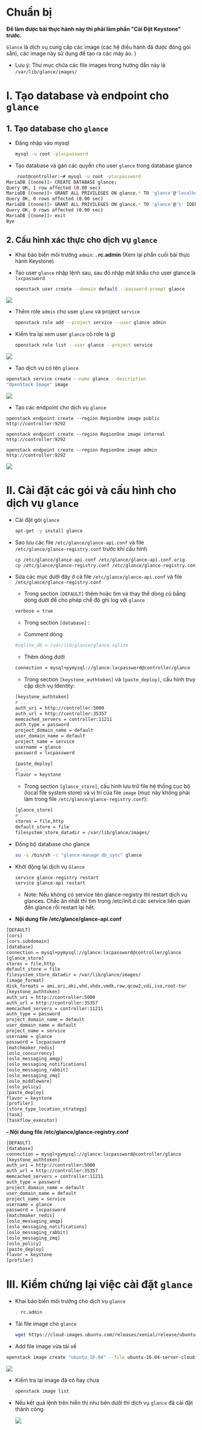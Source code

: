 ﻿# Chuẩn bị
**Để làm được bài thực hành này thì phải làm phần "Cài Đặt Keystone" trước.**

`Glance`  là dịch vụ cung cấp các image (các hệ điều hành đã được đóng gói sẵn), các image này sử dụng để tạo ra các máy ảo. )

-   Lưu ý: Thư mục chứa các file images trong hướng dẫn này là  `/var/lib/glance/images/`

# I. Tạo database và endpoint cho `glance`


## 1. Tạo database cho `glance`

- Đăng nhập vào mysql
	```sh
	mysql -u root -plxcpassword
	```

- Tạo database và gán các quyền cho user `glance` trong database glance
```sh
	root@controller:~# mysql -u root -plxcpassword  
MariaDB [(none)]> CREATE DATABASE glance;  
Query OK, 1 row affected (0.00 sec)  
MariaDB [(none)]> GRANT ALL PRIVILEGES ON glance.* TO 'glance'@'localhost' IDENTIFIED BY 'lxcpassword';  
Query OK, 0 rows affected (0.00 sec)  
MariaDB [(none)]> GRANT ALL PRIVILEGES ON glance.* TO 'glance'@'%' IDENTIFIED BY 'lxcpassword';  
Query OK, 0 rows affected (0.00 sec)  
MariaDB [(none)]> exit  
Bye
```  

## 2. Cấu hình xác thực cho dịch vụ `glance`

- Khai báo biến môi trường `admin`: **. rc.admin** (Xem lại phần cuối bài thực hành Keystone)

- Tạo user `glance` nhập lệnh sau, sau đó nhập mật khẩu cho user glance là `lxcpassword`
	```sh
	openstack user create --domain default --password-prompt glance
	```

<img src = "../Images/II.2.1. Cài đặt Glance/1.png">  
	

- Thêm role `admin` cho user `glane` và project `service`
	```sh
	openstack role add --project service --user glance admin
	```

- Kiểm tra lại xem user `glance` có role là gì

    ```sh
    openstack role list --user glance --project service
    ```
<img src = "../Images/II.2.1. Cài đặt Glance/2.png">  

- Tạo dịch vụ có tên `glance`
```sh 
openstack service create --name glance --description  
"OpenStack Image" image
```
<img src = "../Images/II.2.1. Cài đặt Glance/3.png">  

- Tạo các endpoint cho dịch vụ `glance`
```
openstack endpoint create --region RegionOne image public http://controller:9292
```  

```
openstack endpoint create --region RegionOne image internal http://controller:9292
```  
```
openstack endpoint create --region RegionOne image admin http://controller:9292
```  
<img src = "../Images/II.2.1. Cài đặt Glance/4.png">  


# II. Cài đặt các gói và cấu hình cho dịch vụ `glance`

- Cài đặt gói `glance`
	```sh
	apt-get -y install glance
	```


- Sao lưu các file `/etc/glance/glance-api.conf` và file `/etc/glance/glance-registry.conf` trước khi cấu hình
	```sh
	cp /etc/glance/glance-api.conf /etc/glance/glance-api.conf.orig
	cp /etc/glance/glance-registry.conf /etc/glance/glance-registry.conf.orig
	```

- Sửa các mục dưới đây ở cả file `/etc/glance/glance-api.conf` và file `/etc/glance/glance-registry.conf`
	- Trong section `[DEFAULT]`  thêm hoặc tìm và thay thế dòng cũ bằng dòng dưới để cho phép chế độ ghi log với `glance`
	 ```sh
	 verbose = true
	 ```

	- Trong section `[database]` :
 
 	- Comment dòng 
	 ```sh
	 #sqlite_db = /var/lib/glance/glance.sqlite
	 ```
 	- Thêm dòng dưới 
	 ```sh
	 connection = mysql+pymysql://glance:lxcpassword@controller/glance
	 ```
	
	- Trong section `[keystone_authtoken]` và `[paste_deploy]`, cấu hình truy cập dịch vụ Identity:
	```sh
	[keystone_authtoken]
	# ...
	auth_uri = http://controller:5000
	auth_url = http://controller:35357
	memcached_servers = controller:11211
	auth_type = password
	project_domain_name = default
	user_domain_name = default
	project_name = service
	username = glance
	password = lxcpassword
	
	[paste_deploy]
	# ...
	flavor = keystone
	```

	- Trong section `[glance_store]`, cấu hình lưu trữ file hệ thống cục bộ (local file system store) và vị trí của file `image` (mục này không phải làm trong file `/etc/glance/glance-registry.conf`):
	```sh
	[glance_store]
	# ...
	stores = file,http
	default_store = file
	filesystem_store_datadir = /var/lib/glance/images/
	```


- Đồng bộ database cho glance
	```sh
	su -s /bin/sh -c "glance-manage db_sync" glance
	```

- Khởi động lại dịch vụ `Glance`
	```sh
	service glance-registry restart
	service glance-api restart
	```
	* Note: Nếu không có service tên glance-registry thì restart dịch vụ glances. Chắc ăn nhất thì tìm trong /etc/init.d các service liên quan đến glance rồi restart lại hết.
- **Nội dung file /etc/glance/glance-api.conf**
```sh
[DEFAULT]  
[cors]  
[cors.subdomain]  
[database]  
connection = mysql+pymysql://glance:lxcpassword@controller/glance  
[glance_store]  
stores = file,http  
default_store = file  
filesystem_store_datadir = /var/lib/glance/images/  
[image_format]  
disk_formats = ami,ari,aki,vhd,vhdx,vmdk,raw,qcow2,vdi,iso,root-tar  
[keystone_authtoken]  
auth_uri = http://controller:5000  
auth_url = http://controller:35357  
memcached_servers = controller:11211  
auth_type = password  
project_domain_name = default  
user_domain_name = default  
project_name = service  
username = glance  
password = lxcpassword  
[matchmaker_redis]  
[oslo_concurrency]  
[oslo_messaging_amqp]  
[oslo_messaging_notifications]  
[oslo_messaging_rabbit]  
[oslo_messaging_zmq]  
[oslo_middleware]  
[oslo_policy]  
[paste_deploy]  
flavor = keystone  
[profiler]  
[store_type_location_strategy]  
[task]  
[taskflow_executor]
```  
**- Nội dung file /etc/glance/glance-registry.conf**
```sh
[DEFAULT]  
[database]  
connection = mysql+pymysql://glance:lxcpassword@controller/glance  
[keystone_authtoken]  
auth_uri = http://controller:5000  
auth_url = http://controller:35357  
memcached_servers = controller:11211  
auth_type = password  
project_domain_name = default  
user_domain_name = default  
project_name = service  
username = glance  
password = lxcpassword  
[matchmaker_redis]  
[oslo_messaging_amqp]  
[oslo_messaging_notifications]  
[oslo_messaging_rabbit]  
[oslo_messaging_zmq]  
[oslo_policy]  
[paste_deploy]  
flavor = keystone  
[profiler]
```  

# III. Kiểm chứng lại việc cài đặt `glance`


- Khai báo biến môi trường cho dịch vụ `glance`
	```sh
	. rc.admin
	```

- Tải file image cho `glance`
	```sh
	wget https://cloud-images.ubuntu.com/releases/xenial/release/ubuntu-16.04-server-cloudimg-amd64-disk1.img
	```

- Add file image vừa tải về
```sh
openstack image create "ubuntu_16.04" --file ubuntu-16.04-server-cloudimg-amd64-disk1.img --disk-format qcow2 --container-format bare --public
```

<img src = "../Images/II.2.1. Cài đặt Glance/5.png">  

- Kiểm tra lại image đã có hay chưa
	```sh
	openstack image list
	```

- Nếu kết quả lệnh trên hiển thị như bên dưới thì dịch vụ `glance` đã cài đặt thành công.

	<img src = "../Images/II.2.1. Cài đặt Glance/6.png">  
